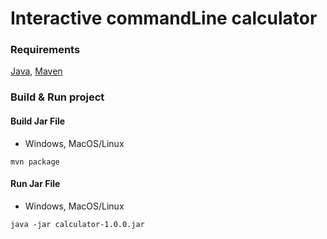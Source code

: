# Interactive commandLine calculator

### Requirements
[Java](https://adoptium.net), [Maven](https://maven.apache.org)

### Build & Run project
#### Build Jar File
* Windows, MacOS/Linux
```
mvn package
```
#### Run Jar File
* Windows, MacOS/Linux
```
java -jar calculator-1.0.0.jar
```
